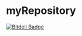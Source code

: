 myRepository
============


[![Bitdeli Badge](https://d2weczhvl823v0.cloudfront.net/SwapnilPopat/myrepository/trend.png)](https://bitdeli.com/free "Bitdeli Badge")


